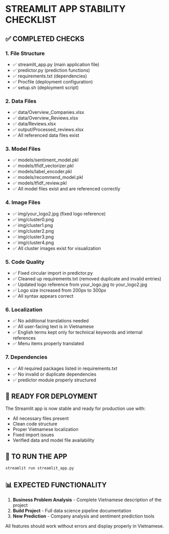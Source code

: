 # STREAMLIT APP STABILITY CHECKLIST

## ✅ COMPLETED CHECKS

### 1. File Structure
- ✅ streamlit_app.py (main application file)
- ✅ predictor.py (prediction functions)
- ✅ requirements.txt (dependencies)
- ✅ Procfile (deployment configuration)
- ✅ setup.sh (deployment script)

### 2. Data Files
- ✅ data/Overview_Companies.xlsx
- ✅ data/Overview_Reviews.xlsx  
- ✅ data/Reviews.xlsx
- ✅ output/Processed_reviews.xlsx
- ✅ All referenced data files exist

### 3. Model Files
- ✅ models/sentiment_model.pkl
- ✅ models/tfidf_vectorizer.pkl
- ✅ models/label_encoder.pkl
- ✅ models/recommend_model.pkl
- ✅ models/tfidf_review.pkl
- ✅ All model files exist and are referenced correctly

### 4. Image Files
- ✅ img/your_logo2.jpg (fixed logo reference)
- ✅ img/cluster0.png
- ✅ img/cluster1.png
- ✅ img/cluster2.png
- ✅ img/cluster3.png
- ✅ img/cluster4.png
- ✅ All cluster images exist for visualization

### 5. Code Quality
- ✅ Fixed circular import in predictor.py
- ✅ Cleaned up requirements.txt (removed duplicate and invalid entries)
- ✅ Updated logo reference from your_logo.jpg to your_logo2.jpg
- ✅ Logo size increased from 200px to 300px
- ✅ All syntax appears correct

### 6. Localization
- ✅ No additional translations needed
- ✅ All user-facing text is in Vietnamese
- ✅ English terms kept only for technical keywords and internal references
- ✅ Menu items properly translated

### 7. Dependencies
- ✅ All required packages listed in requirements.txt
- ✅ No invalid or duplicate dependencies
- ✅ predictor module properly structured

## 🎯 READY FOR DEPLOYMENT

The Streamlit app is now stable and ready for production use with:
- All necessary files present
- Clean code structure
- Proper Vietnamese localization
- Fixed import issues
- Verified data and model file availability

## 🚀 TO RUN THE APP

```bash
streamlit run streamlit_app.py
```

## 📊 EXPECTED FUNCTIONALITY

1. **Business Problem Analysis** - Complete Vietnamese description of the project
2. **Build Project** - Full data science pipeline documentation
3. **New Prediction** - Company analysis and sentiment prediction tools

All features should work without errors and display properly in Vietnamese.
